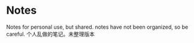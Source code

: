 # Notes
Notes for personal use, but shared. notes have not been organized, so be careful.
个人乱做的笔记。未整理版本